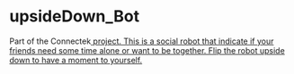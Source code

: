 # upsideDown_Bot
Part of the <a>Connectek<a href="https://github.com/PamelaAnne/SocialRobot" /> project. This is a social robot that indicate if your friends need some time alone or want to be together. Flip the robot upside down to have a moment to yourself.
